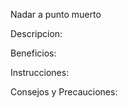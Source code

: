 Nadar a punto muerto

Descripcion:



Beneficios: 



Instrucciones:



Consejos y Precauciones:



